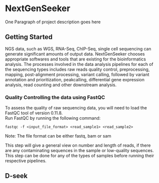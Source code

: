 # NextGenSeeker

One Paragraph of project description goes here

## Getting Started

NGS data, such as WGS, RNA-Seq, ChIP-Seq, single cell sequencing can generate significant amounts of output data. NextGenSeeker chooses appropriate softwares and tools that are existing for the bioinformatics analysis. The processes involved in the data analysis pipelines for each of the sequencing types includes raw reads quality control, preprocessing, mapping, post-alignment processing, variant calling, followed by variant annotation and prioritization, peakcalling, differential gene expression analysis, read counting and other downstream analysis.

### Quality Controlling the data using FastQC

To assess the quality of raw sequencing data, you will need to load the FastQC tool of version 0.11.8.  
Run FastQC by running the following command:
```
fastqc -f <input_file_format> <read_sample1> <read_sample2>
```

Note: The file format can be either fastq, bam or sam

This step will give a general view on number and length of reads, if there are any contaminating sequences in the sample or low-quality sequences. This step can be done for any of the types of samples before running their respective pipelines.

## D-seek
